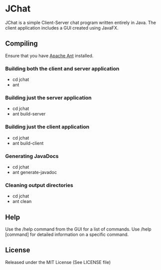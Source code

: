# JChat

JChat is a simple Client-Server chat program written entirely in Java. The client application includes a GUI created using JavaFX.

## Compiling

Ensure that you have [Apache Ant](http://ant.apache.org) installed.

### Building both the client and server application
* cd jchat
* ant

### Building just the server application
* cd jchat
* ant build-server

### Building just the client application
* cd jchat
* ant build-client

### Generating JavaDocs
* cd jchat
* ant generate-javadoc

### Cleaning output directories
* cd jchat
* ant clean

## Help
Use the /help command from the GUI for a list of commands. Use /help [command] for detailed information on a specific command.

## License
Released under the MIT License (See LICENSE file)